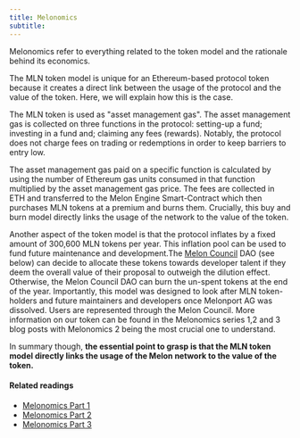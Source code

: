 ```yaml
---
title: Melonomics
subtitle: 
---
```


Melonomics refer to everything related to the token model and the rationale behind its economics.

The MLN token model is unique for an Ethereum-based protocol token because it creates a direct link between the usage of the protocol and the value of the token. Here, we will explain how this is the case.

The MLN token is used as "asset management gas". The asset management gas is collected on three functions in the protocol: setting-up a fund; investing in a fund and; claiming any fees (rewards). Notably, the protocol does not charge fees on trading or redemptions in order to keep barriers to entry low. 

The asset management gas paid on a specific function is calculated by using the number of Ethereum gas units consumed in that function multiplied by the asset management gas price. The fees are collected in ETH and transferred to the Melon Engine Smart-Contract which then purchases MLN tokens at a premium and burns them. Crucially, this buy and burn model directly links the usage of the network to the value of the token.

Another aspect of the token model is that the protocol inflates by a fixed amount of 300,600 MLN tokens per year. This inflation pool can be used to fund future maintenance and development.The [Melon Council](https://medium.com/melonprotocol/melon-council-unveiled-at-m-1-ae87d999b7ba) DAO (see below) can decide to allocate these tokens towards developer talent if they deem the overall value of their proposal to outweigh the dilution effect. Otherwise, the Melon Council DAO can burn the un-spent tokens at the end of the year. Importantly, this model was designed to look after MLN token-holders and future maintainers and developers once Melonport AG was dissolved. Users are represented through the Melon Council. More information on our token can be found in the Melonomics series 1,2 and 3 blog posts with Melonomics 2 being the most crucial one to understand. 

In summary though, **the essential point to grasp is that the MLN token model directly links the usage of the Melon network to the value of the token.**

#### Related readings
- [Melonomics Part 1](https://medium.com/melonprotocol/melonomics-part-1-aligning-interests-through-token-unification-d0b98a02de46)
- [Melonomics Part 2](https://medium.com/melonprotocol/melonomics-part-2-the-melon-engine-48bcb0dae65)
- [Melonomics Part 3](https://medium.com/melonprotocol/melonomics-part-3-counting-melons-7632afad844c)
